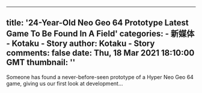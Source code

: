 
---
title: '24-Year-Old Neo Geo 64 Prototype Latest Game To Be Found In A Field'
categories: 
    - 新媒体
    - Kotaku - Story
author: Kotaku - Story
comments: false
date: Thu, 18 Mar 2021 18:10:00 GMT
thumbnail: ''
---

<div>   
Someone has found a never-before-seen prototype of a Hyper Neo Geo 64 game, giving us our first look at development…  
</div>
            